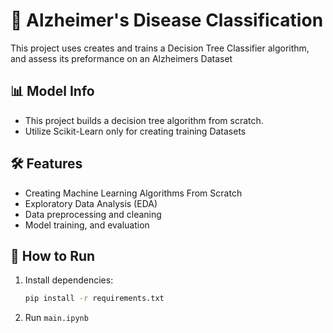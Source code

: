 # 🧠 Alzheimer's Disease Classification

This project uses creates and trains a Decision Tree Classifier algorithm, and assess its preformance on an Alzheimers Dataset

## 📊 Model Info

- This project builds a decision tree algorithm from scratch.
- Utilize Scikit-Learn only for creating training Datasets

## 🛠️ Features

- Creating Machine Learning Algorithms From Scratch
- Exploratory Data Analysis (EDA)
- Data preprocessing and cleaning
- Model training, and evaluation

## 🧪 How to Run

1. Install dependencies:
   ```bash
   pip install -r requirements.txt
   
2.  Run `main.ipynb`